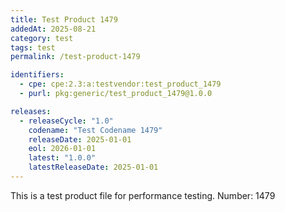 ```yaml
---
title: Test Product 1479
addedAt: 2025-08-21
category: test
tags: test
permalink: /test-product-1479

identifiers:
  - cpe: cpe:2.3:a:testvendor:test_product_1479
  - purl: pkg:generic/test_product_1479@1.0.0

releases:
  - releaseCycle: "1.0"
    codename: "Test Codename 1479"
    releaseDate: 2025-01-01
    eol: 2026-01-01
    latest: "1.0.0"
    latestReleaseDate: 2025-01-01
---
```


This is a test product file for performance testing. Number: 1479
